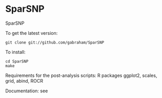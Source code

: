 SparSNP
=======

SparSNP

To get the latest version:

    git clone git://github.com/gabraham/SparSNP

To install:

    cd SparSNP
    make

Requirements for the post-analysis scripts:
   R packages ggplot2, scales, grid, abind, ROCR

Documentation: see 


